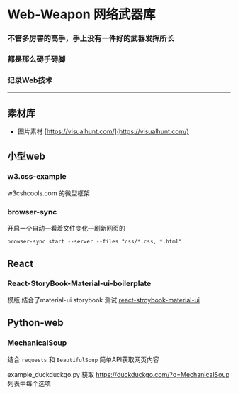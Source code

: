 # Web-Weapon  网络武器库

### 不管多厉害的高手，手上没有一件好的武器发挥所长

### 都是那么碍手碍脚

### 记录Web技术

---

## 素材库

- 图片素材 [https://visualhunt.com/](https://visualhunt.com/)

## 小型web

### w3.css-example

w3cshcools.com 的微型框架

### browser-sync 

开启一个自动—看着文件变化—刷新网页的

```
browser-sync start --server --files "css/*.css, *.html"
```

## React

### React-StoryBook-Material-ui-boilerplate
模版 结合了material-ui storybook 测试 
[react-stroybook-material-ui](https://github.com/sm-react/storybook-boilerplate)

## Python-web

### MechanicalSoup

结合 ``requests`` 和 ``BeautifulSoup`` 简单API获取网页内容

example_duckduckgo.py 
获取 https://duckduckgo.com/?q=MechanicalSoup 列表中每个选项